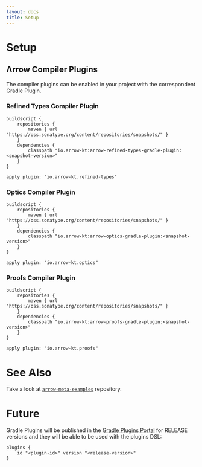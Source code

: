 ```yaml
---
layout: docs
title: Setup
---
```


# Setup

## Λrrow Compiler Plugins

The compiler plugins can be enabled in your project with the correspondent Gradle Plugin.

### Refined Types Compiler Plugin

```
buildscript {
    repositories {
        maven { url "https://oss.sonatype.org/content/repositories/snapshots/" }
    }
    dependencies {
        classpath "io.arrow-kt:arrow-refined-types-gradle-plugin:<snapshot-version>"
    }
}

apply plugin: "io.arrow-kt.refined-types"
```

### Optics Compiler Plugin

```
buildscript {
    repositories {
        maven { url "https://oss.sonatype.org/content/repositories/snapshots/" }
    }
    dependencies {
        classpath "io.arrow-kt:arrow-optics-gradle-plugin:<snapshot-version>"
    }
}

apply plugin: "io.arrow-kt.optics"
```

### Proofs Compiler Plugin

```
buildscript {
    repositories {
        maven { url "https://oss.sonatype.org/content/repositories/snapshots/" }
    }
    dependencies {
        classpath "io.arrow-kt:arrow-proofs-gradle-plugin:<snapshot-version>"
    }
}

apply plugin: "io.arrow-kt.proofs"
```

# See Also

Take a look at [`arrow-meta-examples`](https://github.com/arrow-kt/arrow-meta-examples) repository.

# Future

Gradle Plugins will be published in the [Gradle Plugins Portal](https://plugins.gradle.org) for RELEASE versions and they will be able to be used with the plugins DSL:

```
plugins {
    id "<plugin-id>" version "<release-version>"
}
```
